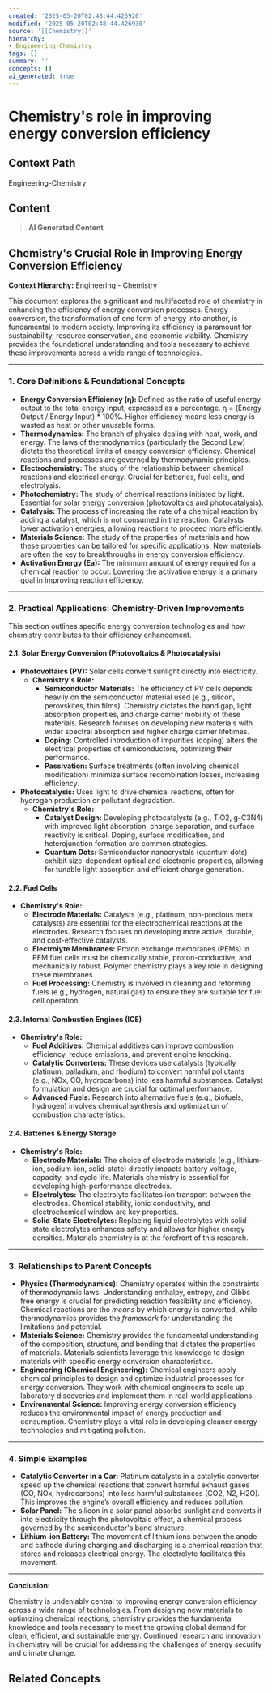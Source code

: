 ```yaml
---
created: '2025-05-20T02:48:44.426920'
modified: '2025-05-20T02:48:44.426930'
source: '[[Chemistry]]'
hierarchy:
- Engineering-Chemistry
tags: []
summary: ''
concepts: []
ai_generated: true
---
```


# Chemistry's role in improving energy conversion efficiency

## Context Path
Engineering-Chemistry

## Content
> **AI Generated Content**
## Chemistry's Crucial Role in Improving Energy Conversion Efficiency

**Context Hierarchy:** Engineering - Chemistry

This document explores the significant and multifaceted role of chemistry in enhancing the efficiency of energy conversion processes. Energy conversion, the transformation of one form of energy into another, is fundamental to modern society. Improving its efficiency is paramount for sustainability, resource conservation, and economic viability. Chemistry provides the foundational understanding and tools necessary to achieve these improvements across a wide range of technologies.

---

### 1. Core Definitions & Foundational Concepts

* **Energy Conversion Efficiency (η):**  Defined as the ratio of useful energy output to the total energy input, expressed as a percentage.  η = (Energy Output / Energy Input) * 100%.  Higher efficiency means less energy is wasted as heat or other unusable forms.
* **Thermodynamics:** The branch of physics dealing with heat, work, and energy. The laws of thermodynamics (particularly the Second Law) dictate the theoretical limits of energy conversion efficiency.  Chemical reactions and processes are governed by thermodynamic principles.
* **Electrochemistry:** The study of the relationship between chemical reactions and electrical energy.  Crucial for batteries, fuel cells, and electrolysis.
* **Photochemistry:** The study of chemical reactions initiated by light.  Essential for solar energy conversion (photovoltaics and photocatalysis).
* **Catalysis:** The process of increasing the rate of a chemical reaction by adding a catalyst, which is not consumed in the reaction. Catalysts lower activation energies, allowing reactions to proceed more efficiently.
* **Materials Science:** The study of the properties of materials and how these properties can be tailored for specific applications.  New materials are often the key to breakthroughs in energy conversion efficiency.
* **Activation Energy (Ea):** The minimum amount of energy required for a chemical reaction to occur. Lowering the activation energy is a primary goal in improving reaction efficiency.

---

### 2. Practical Applications: Chemistry-Driven Improvements

This section outlines specific energy conversion technologies and how chemistry contributes to their efficiency enhancement.

#### 2.1. Solar Energy Conversion (Photovoltaics & Photocatalysis)

* **Photovoltaics (PV):**  Solar cells convert sunlight directly into electricity.
    * **Chemistry's Role:**
        * **Semiconductor Materials:**  The efficiency of PV cells depends heavily on the semiconductor material used (e.g., silicon, perovskites, thin films). Chemistry dictates the band gap, light absorption properties, and charge carrier mobility of these materials.  Research focuses on developing new materials with wider spectral absorption and higher charge carrier lifetimes.
        * **Doping:**  Controlled introduction of impurities (doping) alters the electrical properties of semiconductors, optimizing their performance.
        * **Passivation:** Surface treatments (often involving chemical modification) minimize surface recombination losses, increasing efficiency.
* **Photocatalysis:** Uses light to drive chemical reactions, often for hydrogen production or pollutant degradation.
    * **Chemistry's Role:**
        * **Catalyst Design:**  Developing photocatalysts (e.g., TiO2, g-C3N4) with improved light absorption, charge separation, and surface reactivity is critical.  Doping, surface modification, and heterojunction formation are common strategies.
        * **Quantum Dots:**  Semiconductor nanocrystals (quantum dots) exhibit size-dependent optical and electronic properties, allowing for tunable light absorption and efficient charge generation.

#### 2.2. Fuel Cells

* **Chemistry's Role:**
    * **Electrode Materials:**  Catalysts (e.g., platinum, non-precious metal catalysts) are essential for the electrochemical reactions at the electrodes.  Research focuses on developing more active, durable, and cost-effective catalysts.
    * **Electrolyte Membranes:**  Proton exchange membranes (PEMs) in PEM fuel cells must be chemically stable, proton-conductive, and mechanically robust.  Polymer chemistry plays a key role in designing these membranes.
    * **Fuel Processing:**  Chemistry is involved in cleaning and reforming fuels (e.g., hydrogen, natural gas) to ensure they are suitable for fuel cell operation.

#### 2.3. Internal Combustion Engines (ICE)

* **Chemistry's Role:**
    * **Fuel Additives:**  Chemical additives can improve combustion efficiency, reduce emissions, and prevent engine knocking.
    * **Catalytic Converters:**  These devices use catalysts (typically platinum, palladium, and rhodium) to convert harmful pollutants (e.g., NOx, CO, hydrocarbons) into less harmful substances.  Catalyst formulation and design are crucial for optimal performance.
    * **Advanced Fuels:**  Research into alternative fuels (e.g., biofuels, hydrogen) involves chemical synthesis and optimization of combustion characteristics.

#### 2.4. Batteries & Energy Storage

* **Chemistry's Role:**
    * **Electrode Materials:**  The choice of electrode materials (e.g., lithium-ion, sodium-ion, solid-state) directly impacts battery voltage, capacity, and cycle life.  Materials chemistry is essential for developing high-performance electrodes.
    * **Electrolytes:**  The electrolyte facilitates ion transport between the electrodes.  Chemical stability, ionic conductivity, and electrochemical window are key properties.
    * **Solid-State Electrolytes:**  Replacing liquid electrolytes with solid-state electrolytes enhances safety and allows for higher energy densities.  Materials chemistry is at the forefront of this research.



---

### 3. Relationships to Parent Concepts

* **Physics (Thermodynamics):** Chemistry operates within the constraints of thermodynamic laws. Understanding enthalpy, entropy, and Gibbs free energy is crucial for predicting reaction feasibility and efficiency.  Chemical reactions are the *means* by which energy is converted, while thermodynamics provides the *framework* for understanding the limitations and potential.
* **Materials Science:** Chemistry provides the fundamental understanding of the composition, structure, and bonding that dictates the properties of materials.  Materials scientists leverage this knowledge to design materials with specific energy conversion characteristics.
* **Engineering (Chemical Engineering):** Chemical engineers apply chemical principles to design and optimize industrial processes for energy conversion.  They work with chemical engineers to scale up laboratory discoveries and implement them in real-world applications.
* **Environmental Science:** Improving energy conversion efficiency reduces the environmental impact of energy production and consumption. Chemistry plays a vital role in developing cleaner energy technologies and mitigating pollution.



---

### 4. Simple Examples

* **Catalytic Converter in a Car:**  Platinum catalysts in a catalytic converter speed up the chemical reactions that convert harmful exhaust gases (CO, NOx, hydrocarbons) into less harmful substances (CO2, N2, H2O). This improves the engine’s overall efficiency and reduces pollution.
* **Solar Panel:** The silicon in a solar panel absorbs sunlight and converts it into electricity through the photovoltaic effect, a chemical process governed by the semiconductor's band structure.
* **Lithium-ion Battery:**  The movement of lithium ions between the anode and cathode during charging and discharging is a chemical reaction that stores and releases electrical energy. The electrolyte facilitates this movement.



---

**Conclusion:**

Chemistry is undeniably central to improving energy conversion efficiency across a wide range of technologies. From designing new materials to optimizing chemical reactions, chemistry provides the fundamental knowledge and tools necessary to meet the growing global demand for clean, efficient, and sustainable energy.  Continued research and innovation in chemistry will be crucial for addressing the challenges of energy security and climate change.

## Related Concepts

